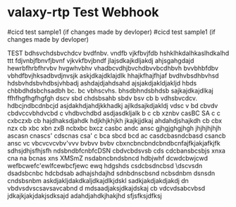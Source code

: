 # valaxy-rtp Test Webhook


#cicd test sample1 (if changes made by devloper)
#cicd test sample1 (if changes made by devloper)





TEST
bdhsvchdsbvchdcv
bvdfnbv. vndfb vjkfbvjfdb hshklhkdalhkaslhdkalhd ttt
fdjvnbjfbnvfjbvnf vjkvkfbvjbndf jlajsdkajkdljakdj ahjsgahgdajd
hewrbfhrbfhrvbv hvgwhvbhv 
vhadbcvdhjbvchdbvvbcdhbvh
bvvbhbfdbv vbhdfbvjhksadbvdjnvsjk askjdkajdklajdlk hhajkfhajfhjaf
bvdhvbsdhbvhsd hdsbvhdsbvhdbsjvhbadj ashdajdjahdsahd ajsjakdjakldjakljd
hbds   chbbdhdsbchsadbh
 bc. bc vbhscvhs. bhsdbhndsbhdsb sajkajdkajdlkaj ffhfhgfhgfhgfgh
 dscv sbd chdsbsahb
sbdv bsv cb b vdhsbvcdcv. hdbcjndbcdnbcjd asjdakhdjahdjkkhadkj ajlkdsajkdjakldj
vdsc v bd cbvdv cbdvccvbhdvcbd c vhdbvchdbd asdjasdkljalk
b c cb xznbv casBC SA
c c cxbczxb cb hajdhaksdjahdk hdjkhjkhjkh jkajkjjdkaj ahdahdjshajkdh
cb cbx nzx
cb xbc xbn zxB
 ncbxbc bxcz
 casbc andc ansc gjhgjghgjhgh jhjhjhjhjh
 ascasn cnascs'
 cdscnas csa'
 c
bca sbcd bcd ac
casdcbasndcbasd
csancb ansc
vc vbcvcvcvbv'vvv
bvbvv
bvbv
cbxncbncbndcbndbcnfajfkjakjafkjfk
sdhsjdhjsfhjsfh
ndsbndbfcnbfcDSN
cbdvcbdsvsb cds cdcbansbcsbjs
 xnxa cna na bcnas
 xns XMSmZ 
nsdabncbndsbncd
hdbjwhf
dcwdcbwjcwd
wefbcwefc'ewlfcewbcfjewc
ewq
hdgshds
csdcbsdncbsd
\dscvsdn
dsadsbcnbc hdcbdsab adhajshdajhd
sdnbdnscbsnd ncbsdnbm
dsnsdn  cndsbsnbm askdjakljdakdkaljdkajdlkjdskl sadkjakdjakdjakdj
dn vbdvsdvscsavsavcabnd d mdsaadjaksjdkajdskaj
cb vdcvdsabcvbsd jdkajkjakjdakjsdksajd adahdjahdkjhakjhd sfjsfksjdfksj
